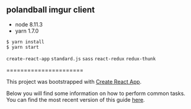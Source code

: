 ## polandball imgur client

* node 8.11.3
* yarn 1.7.0

```
$ yarn install
$ yarn start
```

`create-react-app`  `standard.js`  `sass`  `react-redux`  `redux-thunk`

======================

This project was bootstrapped with [Create React App](https://github.com/facebookincubator/create-react-app).

Below you will find some information on how to perform common tasks.<br>
You can find the most recent version of this guide [here](https://github.com/facebookincubator/create-react-app/blob/master/packages/react-scripts/template/README.md).

